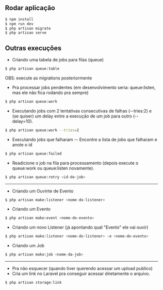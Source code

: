 ## Rodar aplicação

```sh
$ npm install
$ npm run dev
$ php artisan migrate
$ php artisan serve
```

## Outras execuções

- Criando uma tabela de jobs para filas (queue)
```sh
$ php artisan queue:table 
```
OBS: execute as migrations posteriormente


- Pra processar jobs pendentes (em desenvolvimento seria: queue:listen, mas ele não fica rodando pra sempre)
```sh
$ php artisan queue:work
```
- Executando jobs com 2 tentativas consecutivas de falhas (--tries:2) e (se quiser) um delay entre a execução de um job para outro (--delay=10).
```sh
$ php artisan queue:work --tries=2
```

- Executando jobs que falharam
-- Encontre a lista de jobs que falharam e anote o id
```sh
$ php artisan queue:failed
```

- Readicione o job na fila para processamento (depois execute o queue:work ou queue:listen novamente).
```sh
$ php artisan queue:retry <id-do-job>
```

--------------------------------------------------------

- Criando um Ouvinte de Evento
```sh
$ php artisan make:listener <nome-do-listener>
```

- Criando um Evento
```sh
$ php artisan make:event <nome-do-evento>
```

- Criando um novo Listener (já apontando qual "Evento" ele vai ouvir)
```sh
$ php artisan make:listener <nome-do-listener> -e <nome-do-evento>
```

- Criando um Job
```sh
$ php artisan make:job <nome-da-job>
```
--------------------------------------------------------

- Pra não esquecer (quando tiver querendo acessar um upload publico)
- Cria um link no Laravel pra conseguir acessar diretamente o arquivo.
```sh
$ php artisan storage:link
```
